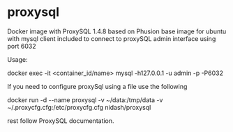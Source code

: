 # proxysql
Docker image with ProxySQL 1.4.8 based on Phusion base image for ubuntu with mysql client included to connect to proxySQL admin interface using port 6032

Usage:

docker exec -it <container_id/name> mysql -h127.0.0.1 -u admin -p -P6032

If you need to configure proxySql using a file use the following

docker run -d --name proxysql -v ~/data:/tmp/data -v ~/.proxycfg.cfg:/etc/proxycfg.cfg nidash/proxysql



rest follow ProxySQL documentation. 